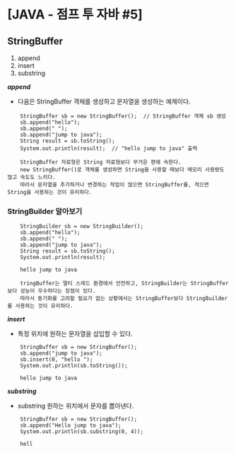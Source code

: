 # [JAVA - 점프 투 자바 #5] 

## StringBuffer
1. append
2. insert
3. substring

***append***
- 다음은 StringBuffer 객체를 생성하고 문자열을 생성하는 예제이다.
```
    StringBuffer sb = new StringBuffer();  // StringBuffer 객체 sb 생성
    sb.append("hello");
    sb.append(" ");
    sb.append("jump to java");
    String result = sb.toString();
    System.out.println(result);  // "hello jump to java" 출력
```
```
    StringBuffer 자료형은 String 자료형보다 무거운 편에 속한다. 
    new StringBuffer()로 객체를 생성하면 String을 사용할 때보다 메모리 사용량도 많고 속도도 느리다. 
    따라서 문자열을 추가하거나 변경하는 작업이 많으면 StringBuffer를, 적으면 String을 사용하는 것이 유리하다.
```

### StringBuilder 알아보기
```
    StringBuilder sb = new StringBuilder();
    sb.append("hello");
    sb.append(" ");
    sb.append("jump to java");
    String result = sb.toString();
    System.out.println(result);
```
```
    hello jump to java
```
```
    tringBuffer는 멀티 스레드 환경에서 안전하고, StringBuilder는 StringBuffer보다 성능이 우수하다는 장점이 있다.
    따라서 동기화를 고려할 필요가 없는 상황에서는 StringBuffer보다 StringBuilder를 사용하는 것이 유리하다.
```

***insert***
- 특정 위치에 원하는 문자열을 삽입할 수 있다.
```
    StringBuffer sb = new StringBuffer();
    sb.append("jump to java");
    sb.insert(0, "hello ");
    System.out.println(sb.toString());
```
```
    hello jump to java
```

***substring***
- substring 원하는 위치에서 문자를 뽑아낸다.
```
    StringBuffer sb = new StringBuffer();
    sb.append("Hello jump to java");
    System.out.println(sb.substring(0, 4));
```
```
    hell
```